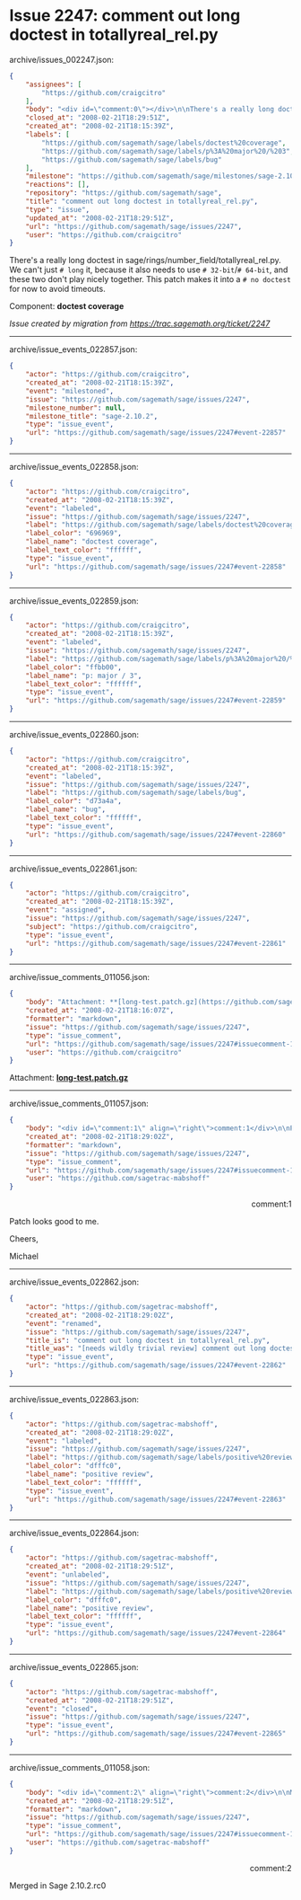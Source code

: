 # Issue 2247: comment out long doctest in totallyreal_rel.py

archive/issues_002247.json:
```json
{
    "assignees": [
        "https://github.com/craigcitro"
    ],
    "body": "<div id=\"comment:0\"></div>\n\nThere's a really long doctest in sage/rings/number_field/totallyreal_rel.py. We can't just `# long` it, because it also needs to use `# 32-bit`/`# 64-bit`, and these two don't play nicely together. This patch makes it into a `# no doctest` for now to avoid timeouts.\n\nComponent: **doctest coverage**\n\n_Issue created by migration from https://trac.sagemath.org/ticket/2247_\n\n",
    "closed_at": "2008-02-21T18:29:51Z",
    "created_at": "2008-02-21T18:15:39Z",
    "labels": [
        "https://github.com/sagemath/sage/labels/doctest%20coverage",
        "https://github.com/sagemath/sage/labels/p%3A%20major%20/%203",
        "https://github.com/sagemath/sage/labels/bug"
    ],
    "milestone": "https://github.com/sagemath/sage/milestones/sage-2.10.2",
    "reactions": [],
    "repository": "https://github.com/sagemath/sage",
    "title": "comment out long doctest in totallyreal_rel.py",
    "type": "issue",
    "updated_at": "2008-02-21T18:29:51Z",
    "url": "https://github.com/sagemath/sage/issues/2247",
    "user": "https://github.com/craigcitro"
}
```
<div id="comment:0"></div>

There's a really long doctest in sage/rings/number_field/totallyreal_rel.py. We can't just `# long` it, because it also needs to use `# 32-bit`/`# 64-bit`, and these two don't play nicely together. This patch makes it into a `# no doctest` for now to avoid timeouts.

Component: **doctest coverage**

_Issue created by migration from https://trac.sagemath.org/ticket/2247_





---

archive/issue_events_022857.json:
```json
{
    "actor": "https://github.com/craigcitro",
    "created_at": "2008-02-21T18:15:39Z",
    "event": "milestoned",
    "issue": "https://github.com/sagemath/sage/issues/2247",
    "milestone_number": null,
    "milestone_title": "sage-2.10.2",
    "type": "issue_event",
    "url": "https://github.com/sagemath/sage/issues/2247#event-22857"
}
```



---

archive/issue_events_022858.json:
```json
{
    "actor": "https://github.com/craigcitro",
    "created_at": "2008-02-21T18:15:39Z",
    "event": "labeled",
    "issue": "https://github.com/sagemath/sage/issues/2247",
    "label": "https://github.com/sagemath/sage/labels/doctest%20coverage",
    "label_color": "696969",
    "label_name": "doctest coverage",
    "label_text_color": "ffffff",
    "type": "issue_event",
    "url": "https://github.com/sagemath/sage/issues/2247#event-22858"
}
```



---

archive/issue_events_022859.json:
```json
{
    "actor": "https://github.com/craigcitro",
    "created_at": "2008-02-21T18:15:39Z",
    "event": "labeled",
    "issue": "https://github.com/sagemath/sage/issues/2247",
    "label": "https://github.com/sagemath/sage/labels/p%3A%20major%20/%203",
    "label_color": "ffbb00",
    "label_name": "p: major / 3",
    "label_text_color": "ffffff",
    "type": "issue_event",
    "url": "https://github.com/sagemath/sage/issues/2247#event-22859"
}
```



---

archive/issue_events_022860.json:
```json
{
    "actor": "https://github.com/craigcitro",
    "created_at": "2008-02-21T18:15:39Z",
    "event": "labeled",
    "issue": "https://github.com/sagemath/sage/issues/2247",
    "label": "https://github.com/sagemath/sage/labels/bug",
    "label_color": "d73a4a",
    "label_name": "bug",
    "label_text_color": "ffffff",
    "type": "issue_event",
    "url": "https://github.com/sagemath/sage/issues/2247#event-22860"
}
```



---

archive/issue_events_022861.json:
```json
{
    "actor": "https://github.com/craigcitro",
    "created_at": "2008-02-21T18:15:39Z",
    "event": "assigned",
    "issue": "https://github.com/sagemath/sage/issues/2247",
    "subject": "https://github.com/craigcitro",
    "type": "issue_event",
    "url": "https://github.com/sagemath/sage/issues/2247#event-22861"
}
```



---

archive/issue_comments_011056.json:
```json
{
    "body": "Attachment: **[long-test.patch.gz](https://github.com/sagemath/sage/files/ticket2247/long-test.patch.gz)**",
    "created_at": "2008-02-21T18:16:07Z",
    "formatter": "markdown",
    "issue": "https://github.com/sagemath/sage/issues/2247",
    "type": "issue_comment",
    "url": "https://github.com/sagemath/sage/issues/2247#issuecomment-11056",
    "user": "https://github.com/craigcitro"
}
```

Attachment: **[long-test.patch.gz](https://github.com/sagemath/sage/files/ticket2247/long-test.patch.gz)**



---

archive/issue_comments_011057.json:
```json
{
    "body": "<div id=\"comment:1\" align=\"right\">comment:1</div>\n\nPatch looks good to me.\n\nCheers,\n\nMichael",
    "created_at": "2008-02-21T18:29:02Z",
    "formatter": "markdown",
    "issue": "https://github.com/sagemath/sage/issues/2247",
    "type": "issue_comment",
    "url": "https://github.com/sagemath/sage/issues/2247#issuecomment-11057",
    "user": "https://github.com/sagetrac-mabshoff"
}
```

<div id="comment:1" align="right">comment:1</div>

Patch looks good to me.

Cheers,

Michael



---

archive/issue_events_022862.json:
```json
{
    "actor": "https://github.com/sagetrac-mabshoff",
    "created_at": "2008-02-21T18:29:02Z",
    "event": "renamed",
    "issue": "https://github.com/sagemath/sage/issues/2247",
    "title_is": "comment out long doctest in totallyreal_rel.py",
    "title_was": "[needs wildly trivial review] comment out long doctest in totallyreal_rel.py",
    "type": "issue_event",
    "url": "https://github.com/sagemath/sage/issues/2247#event-22862"
}
```



---

archive/issue_events_022863.json:
```json
{
    "actor": "https://github.com/sagetrac-mabshoff",
    "created_at": "2008-02-21T18:29:02Z",
    "event": "labeled",
    "issue": "https://github.com/sagemath/sage/issues/2247",
    "label": "https://github.com/sagemath/sage/labels/positive%20review",
    "label_color": "dfffc0",
    "label_name": "positive review",
    "label_text_color": "ffffff",
    "type": "issue_event",
    "url": "https://github.com/sagemath/sage/issues/2247#event-22863"
}
```



---

archive/issue_events_022864.json:
```json
{
    "actor": "https://github.com/sagetrac-mabshoff",
    "created_at": "2008-02-21T18:29:51Z",
    "event": "unlabeled",
    "issue": "https://github.com/sagemath/sage/issues/2247",
    "label": "https://github.com/sagemath/sage/labels/positive%20review",
    "label_color": "dfffc0",
    "label_name": "positive review",
    "label_text_color": "ffffff",
    "type": "issue_event",
    "url": "https://github.com/sagemath/sage/issues/2247#event-22864"
}
```



---

archive/issue_events_022865.json:
```json
{
    "actor": "https://github.com/sagetrac-mabshoff",
    "created_at": "2008-02-21T18:29:51Z",
    "event": "closed",
    "issue": "https://github.com/sagemath/sage/issues/2247",
    "type": "issue_event",
    "url": "https://github.com/sagemath/sage/issues/2247#event-22865"
}
```



---

archive/issue_comments_011058.json:
```json
{
    "body": "<div id=\"comment:2\" align=\"right\">comment:2</div>\n\nMerged in Sage 2.10.2.rc0",
    "created_at": "2008-02-21T18:29:51Z",
    "formatter": "markdown",
    "issue": "https://github.com/sagemath/sage/issues/2247",
    "type": "issue_comment",
    "url": "https://github.com/sagemath/sage/issues/2247#issuecomment-11058",
    "user": "https://github.com/sagetrac-mabshoff"
}
```

<div id="comment:2" align="right">comment:2</div>

Merged in Sage 2.10.2.rc0
